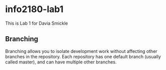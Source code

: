 # info2180-lab1
This is Lab 1 for Davia Smickle

## Branching
Branching allows you to isolate development work without 
affecting other branches in the repository. Each repository 
has one default branch (usually called master), and can have 
multiple other branches.